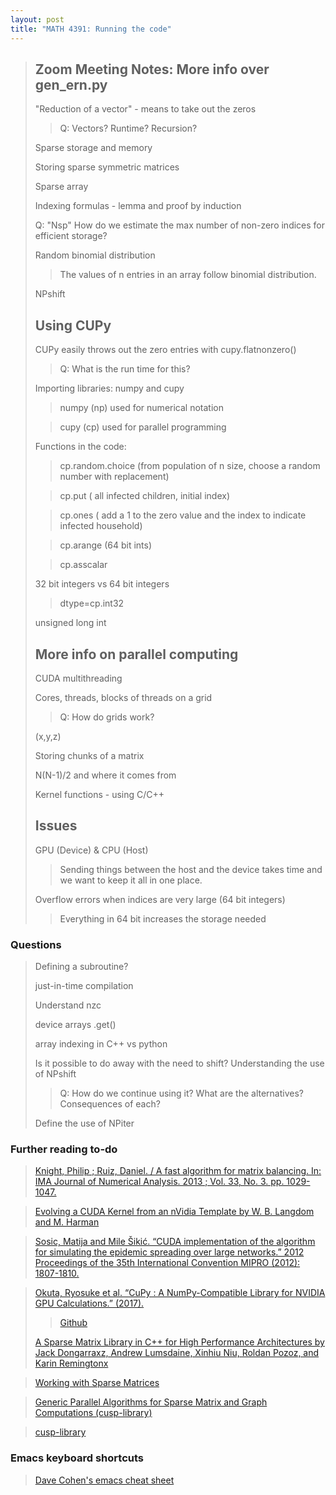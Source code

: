 ```yaml
---
layout: post
title: "MATH 4391: Running the code"
---
```

> ## Zoom Meeting Notes: More info over gen_ern.py 
> "Reduction of a vector" - means to take out the zeros
> > Q: Vectors? Runtime? Recursion?
>
> Sparse storage and memory
>
> Storing sparse symmetric matrices
> 
> Sparse array
> 
> Indexing formulas - lemma and proof by induction
> 
> Q: "Nsp" How do we estimate the max number of non-zero indices for efficient storage?
> 
> Random binomial distribution
> > The values of n entries in an array follow binomial distribution.
> 
> NPshift
>
>
> ## Using CUPy
> CUPy easily throws out the zero entries with cupy.flatnonzero()
> > Q: What is the run time for this?
>
> Importing libraries: numpy and cupy
> > numpy (np) used for numerical notation
>
> > cupy (cp) used for parallel programming
>
> Functions in the code:
> > cp.random.choice (from population of n size, choose a random number with replacement)
>
> > cp.put ( all infected children, initial index)
>
> > cp.ones ( add a 1 to the zero value and the index to indicate infected household)
>
> > cp.arange (64 bit ints)
>
> > cp.asscalar
>
> 32 bit integers vs 64 bit integers
> > dtype=cp.int32
>
> unsigned long int
>
>
> ## More info on parallel computing
> CUDA multithreading
>
> Cores, threads, blocks of threads on a grid
> > Q: How do grids work?
>
> (x,y,z)
>
> Storing chunks of a matrix
>
> N(N-1)/2 and where it comes from
>
> Kernel functions - using C/C++
> 
>
> ## Issues
> GPU (Device) & CPU (Host)
> > Sending things between the host and the device takes time and we want to keep it all in one place.
>
> Overflow errors when indices are very large (64 bit integers)
> > Everything in 64 bit increases the storage needed
>
>
### Questions  ###
> Defining a subroutine?
>
> just-in-time compilation
>
> Understand nzc
>
> device arrays .get()
>
> array indexing in C++ vs python
>
> Is it possible to do away with the need to shift? Understanding the use of NPshift
> > Q: How do we continue using it? What are the alternatives? Consequences of each?
>
> Define the use of NPiter
>
>
### Further reading to-do  ###
> <a href="https://pure.strath.ac.uk/ws/portalfiles/portal/7357442/fastbalance.pdf" target="_blank">Knight, Philip ; Ruiz, Daniel. / A fast algorithm for matrix balancing. In: IMA Journal of Numerical Analysis. 2013 ; Vol. 33, No. 3. pp. 1029-1047.</a>

> <a href="http://www0.cs.ucl.ac.uk/staff/wlangdon/ftp/papers/langdon_2010_cigpu.pdf" target="_blank">Evolving a CUDA Kernel from an nVidia Template by W. B. Langdom and M. Harman</a>

> <a href="https://bib.irb.hr/datoteka/586501.CUDA_SIR_Sosic_Sikic_final.pdf" target="_blank">Sosic, Matija and Mile Šikić. “CUDA implementation of the algorithm for simulating the epidemic spreading over large networks.” 2012 Proceedings of the 35th International Convention MIPRO (2012): 1807-1810.</a>

>  <a href="https://www.semanticscholar.org/paper/CuPy-%3A-A-NumPy-Compatible-Library-for-NVIDIA-GPU-Okuta-Unno/a59da4639436f582e483347a4833e7659fd3e598" target="_blank">Okuta, Ryosuke et al. “CuPy : A NumPy-Compatible Library for NVIDIA GPU Calculations.” (2017).</a>
> > <a href="https://github.com/cupy/cupy">Github</a>
>
> <a href="https://wwwuser.gwdg.de/~parallel/parallelrechner/scalapack/lawns/lawn74.pdf" target="_blank"> A Sparse Matrix Library in C++ for High Performance Architectures by Jack Dongarraxz, Andrew Lumsdaine, Xinhiu Niu, Roldan Pozoz, and Karin Remingtonx</a>

> <a href="http://jefftrull.github.io/c++/eigen/csparse/suitesparse/2017/02/09/sparse-matrices-for-cplusplus.html" target="_blank">Working with Sparse Matrices</a>

> <a href="https://www.mathcs.emory.edu/~cheung/Courses/561/Syllabus/3-C/sparse.html" target="_blank">Generic Parallel Algorithms for Sparse Matrix and Graph Computations (cusp-library)</a>

> <a href="https://code.google.com/archive/p/cusp-library/" target="_blank">cusp-library</a>
> 
>
### Emacs keyboard shortcuts   ###
> <a href="http://www.rgrjr.com/emacs/emacs_cheat.html" target="_blank">Dave Cohen's emacs cheat sheet</a>
>
